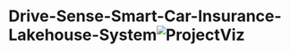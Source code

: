 # Drive-Sense-Smart-Car-Insurance-Lakehouse-System![ProjectViz](https://github.com/user-attachments/assets/474994ff-540f-4432-a895-ae033036432e)
